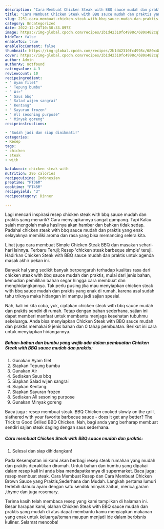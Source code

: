 ```yaml
---
description: "Cara Membuat Chicken Steak with BBQ sauce mudah dan praktis yang Menggugah Selera, Buat Buka Puasa Enak"
title: "Cara Membuat Chicken Steak with BBQ sauce mudah dan praktis yang Menggugah Selera, Buat Buka Puasa Enak"
slug: 2251-cara-membuat-chicken-steak-with-bbq-sauce-mudah-dan-praktis-yang-menggugah-selera-buat-buka-puasa-enak
category: Uncategorized
date: 2022-12-24T10:50:33.897Z
image: https://img-global.cpcdn.com/recipes/2b1d42310fc4998c/680x482cq70/chicken-steak-with-bbq-sauce-mudah-dan-praktis-foto-resep-utama.jpg
hideToc: false
enableToc: true
enableTocContent: false
thumbnail: https://img-global.cpcdn.com/recipes/2b1d42310fc4998c/680x482cq70/chicken-steak-with-bbq-sauce-mudah-dan-praktis-foto-resep-utama.jpg
cover: https://img-global.cpcdn.com/recipes/2b1d42310fc4998c/680x482cq70/chicken-steak-with-bbq-sauce-mudah-dan-praktis-foto-resep-utama.jpg
author: Admin
authorAv: notfound
ratingvalue: 4.3
reviewcount: 10
recipeingredient:
- " Ayam filet"
- " Tepung bumbu"
- " Air"
- " Saus bbq"
- " Salad wijen sangrai"
- " Kentang"
- " Sayuran frozen"
- " All sesoning purpose"
- " Minyak goreng"
recipeinstructions:

- "Sudah jadi dan siap dinikmati!"
categories:
- Resep
tags:
- chicken
- steak
- with

katakunci: chicken steak with 
nutrition: 295 calories
recipecuisine: Indonesian
preptime: "PT36M"
cooktime: "PT45M"
recipeyield: "3"
recipecategory: Dinner

---
```



Lagi mencari inspirasi resep chicken steak with bbq sauce mudah dan praktis yang menarik? Cara menyiapkannya sangat gampang. Tapi Kalau salah mengolah maka hasilnya akan hambar dan bahkan tidak sedap. Padahal chicken steak with bbq sauce mudah dan praktis yang enak selayaknya memiliki aroma dan rasa yang bisa memancing selera kita.


Lihat juga cara membuat Simple Chicken Steak BBQ dan masakan sehari-hari lainnya. Terbaru Teruji; Resep &#39;chicken steak barbeque simple&#39; teruji. Hadirkan Chicken Steak with BBQ sauce mudah dan praktis untuk agenda masak akhir pekan ini.

Banyak hal yang sedikit banyak berpengaruh terhadap kualitas rasa dari chicken steak with bbq sauce mudah dan praktis, mulai dari jenis bahan, kemudian pemilihan bahan segar hingga cara membuat dan menghidangkannya. Tak perlu pusing jika mau menyiapkan chicken steak with bbq sauce mudah dan praktis yang enak di rumah, karena asal sudah tahu triknya maka hidangan ini mampu jadi sajian spesial.


Nah, kali ini kita coba, yuk, ciptakan chicken steak with bbq sauce mudah dan praktis sendiri di rumah. Tetap dengan bahan sederhana, sajian ini dapat memberi manfaat untuk membantu menjaga kesehatan tubuhmu sekeluarga. Anda bisa menyiapkan Chicken Steak with BBQ sauce mudah dan praktis memakai 9 jenis bahan dan 0 tahap pembuatan. Berikut ini cara untuk menyiapkan hidangannya.

<!--inarticleads1-->

##### Bahan-bahan dan bumbu yang wajib ada dalam pembuatan Chicken Steak with BBQ sauce mudah dan praktis:

1. Gunakan  Ayam filet
1. Siapkan  Tepung bumbu
1. Gunakan  Air
1. Sediakan  Saus bbq
1. Siapkan  Salad wijen sangrai
1. Siapkan  Kentang
1. Siapkan  Sayuran frozen
1. Sediakan  All sesoning purpose
1. Gunakan  Minyak goreng


Baca juga : resep membuat steak. BBQ Chicken cooked slowly on the grill, slathered with your favorite barbecue sauce - does it get any better? The Trick to Good Grilled BBQ Chicken. Nah, bagi anda yang berharap membuat sendiri sajian steak daging dengan saus sederhana. 

<!--inarticleads2-->

##### Cara membuat Chicken Steak with BBQ sauce mudah dan praktis:


1. Selesai dan siap dihidangkan!

Pada Kesempatan ini kami akan berbagi resep steak rumahan yang mudah dan praktis dipraktikan dirumah. Untuk bahan dan bumbu yang dipakai dalam resep kali ini anda bisa mendapatkannya di supermarket. Baca juga : resep membuat steak. Cara Membuat Resep dan Cara Membuat Chicken Brown Sauce yang Praktis,Sederhana dan Mudah. Langkah pertama lumuri terlebih dahulu ayam dengan satu sendok minyak zaitun, merica,garam ,thyme dan juga rosemary. 

Terima kasih telah membaca resep yang kami tampilkan di halaman ini. Besar harapan kami, olahan Chicken Steak with BBQ sauce mudah dan praktis yang mudah di atas dapat membantu kamu menyiapkan makanan yang enak untuk keluarga/teman maupun menjadi ide dalam berbisnis kuliner. Selamat mencoba!
